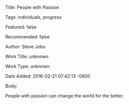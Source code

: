 Title:  People with Passion

Tags:   individuals, progress

Featured: false

Recommended: false

Author: Steve Jobs

Work Title: unknown

Work Type: unknown

Date Added: 2016-02-21 07:42:13 -0800

Body: 

People with passion can change the world for the better. 

